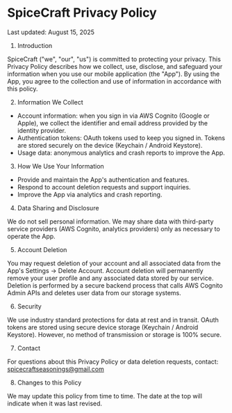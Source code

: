 SpiceCraft Privacy Policy
=========================

Last updated: August 15, 2025

1. Introduction

SpiceCraft ("we", "our", "us") is committed to protecting your privacy. This Privacy Policy describes how we collect, use, disclose, and safeguard your information when you use our mobile application (the "App"). By using the App, you agree to the collection and use of information in accordance with this policy.

2. Information We Collect

- Account information: when you sign in via AWS Cognito (Google or Apple), we collect the identifier and email address provided by the identity provider.
- Authentication tokens: OAuth tokens used to keep you signed in. Tokens are stored securely on the device (Keychain / Android Keystore).
- Usage data: anonymous analytics and crash reports to improve the App.

3. How We Use Your Information

- Provide and maintain the App's authentication and features.
- Respond to account deletion requests and support inquiries.
- Improve the App via analytics and crash reporting.

4. Data Sharing and Disclosure

We do not sell personal information. We may share data with third-party service providers (AWS Cognito, analytics providers) only as necessary to operate the App.

5. Account Deletion

You may request deletion of your account and all associated data from the App's Settings → Delete Account. Account deletion will permanently remove your user profile and any associated data stored by our service. Deletion is performed by a secure backend process that calls AWS Cognito Admin APIs and deletes user data from our storage systems.

6. Security

We use industry standard protections for data at rest and in transit. OAuth tokens are stored using secure device storage (Keychain / Android Keystore). However, no method of transmission or storage is 100% secure.

7. Contact

For questions about this Privacy Policy or data deletion requests, contact: spicecraftseasonings@gmail.com

8. Changes to this Policy

We may update this policy from time to time. The date at the top will indicate when it was last revised.
